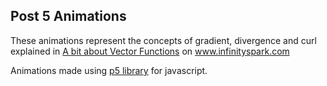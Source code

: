 <h2> Post 5 Animations </h2> 

These animations represent the concepts of gradient, divergence and curl explained in <a href="http://www.infinityspark.com/a-bit-about-vector-functions-2/">A bit about Vector Functions</a> on www.infinityspark.com

Animations made using <a href="http://p5js.org/">p5 library</a> for javascript.


